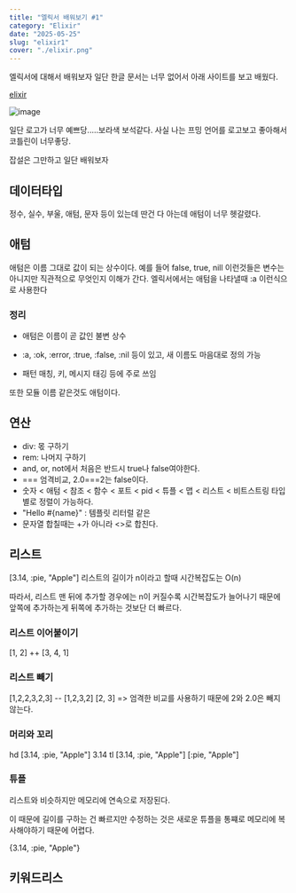```yaml
---
title: "엘릭서 배워보기 #1"
category: "Elixir"
date: "2025-05-25"
slug: "elixir1"
cover: "./elixir.png"
---
```


엘릭서에 대해서 배워보자 일단 한글 문서는 너무 없어서 아래 사이트를 보고 배웠다.



[elixir](https://elixirschool.com/ko)

![image](https://github.com/user-attachments/assets/85f97e7f-b183-4726-b8bb-47449dacde99)

일단 로고가 너무 예쁘당.....보라색 보석같다. 사실 나는 프밍 언어를 로고보고 좋아해서 코틀린이 너무좋당.

잡설은 그만하고 일단 배워보자

## 데이터타입
정수, 실수, 부울, 애텀, 문자 등이 있는데 딴건 다 아는데 애텀이 너무 헷갈렸다.

## 애텀
애텀은 이름 그대로 값이 되는 상수이다.
예를 들어 false, true, nill 이런것들은 변수는 아니지만 직관적으로 무엇인지 이해가 간다.
엘릭서에서는 애텀을 나타낼때 :a 이런식으로 사용한다

### 정리

* 애텀은 이름이 곧 값인 불변 상수

* :a, :ok, :error, :true, :false, :nil 등이 있고, 새 이름도 마음대로 정의 가능

* 패턴 매칭, 키, 메시지 태깅 등에 주로 쓰임

또한 모듈 이름 같은것도 애텀이다.

## 연산
* div: 몫 구하기
* rem: 나머지 구하기
* and, or, not에서 처음은 반드시 true나 false여야한다.
* === 엄격비교, 2.0===2는 false이다.
* 숫자 < 애텀 < 참조 < 함수 < 포트 < pid < 튜플 < 맵 < 리스트 < 비트스트링
타입별로 정렬이 가능하다.
* "Hello #{name}" : 템플릿 리터럴 같은
* 문자열 합칠때는 +가 아니라 <>로 합친다.

## 리스트
[3.14, :pie, "Apple"]
리스트의 길이가 n이라고 할때 시간복잡도는 O(n) 

따라서, 리스트 맨 뒤에 추가할 경우에는 n이 커질수록 시간복잡도가 늘어나기 때문에 앞쪽에 추가하는게 뒤쪽에 추가하는 것보단 더 빠르다.

### 리스트 이어붙이기
[1, 2] ++ [3, 4, 1]

### 리스트 빼기
[1,2,2,3,2,3] -- [1,2,3,2]
[2, 3]
=> 엄격한 비교를 사용하기 때문에 2와 2.0은 빼지 않는다.

### 머리와 꼬리
hd [3.14, :pie, "Apple"]
3.14
tl [3.14, :pie, "Apple"]
[:pie, "Apple"]

### 튜플
리스트와 비슷하지만 메모리에 연속으로 저장된다.

이 때문에 길이를 구하는 건 빠르지만 수정하는 것은 새로운 튜플을 통쨰로 메모리에 복사해야하기 때문에 어렵다.

{3.14, :pie, "Apple"}

## 키워드리스


